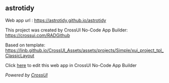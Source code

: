 ## astrotidy
Web app url : https://astrotidy.github.io/astrotidy

This project was created by CrossUI No-Code App Builder: https://crossui.com/RADGithub

Based on template: https://linb.github.io/CrossUI_Assets/assets/projects/Simple/xui_project_tpl_ClassicLayout

Click [here](https://crossui.com/RADGithub/#!from=github&owner=astrotidy&repo=astrotidy) to edit this web app in CrossUI No-Code App Builder

<i>Powered by [CrossUI](https://crossui.com)</i>
